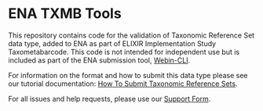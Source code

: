 # ENA TXMB Tools

This repository contains code for the validation of Taxonomic Reference Set 
data type, added to ENA as part of ELIXIR Implementation Study Taxometabarcode. 
This code is not intended for independent use but is included as part of the ENA
submission tool, [Webin-CLI](https://ena-docs.readthedocs.io/en/latest/submit/general-guide/webin-cli.html).

For information on the format and how to submit this data type please see our
tutorial documentation: [How To Submit Taxonomic Reference Sets](https://ena-docs.readthedocs.io/en/latest/submit/analyses/taxonomic-reference-set.html).

For all issues and help requests, please use our [Support Form](https://www.ebi.ac.uk/ena/browser/support).
